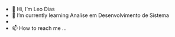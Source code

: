 - 👋 Hi, I’m Leo Dias
- 🌱 I’m currently learning Analise em Desenvolvimento de Sistema 
- 
- 📫 How to reach me ...

<!---
ldias2908/ldias2908 is a ✨ special ✨ repository because its `README.md` (this file) appears on your GitHub profile.
You can click the Preview link to take a look at your changes.
--->
